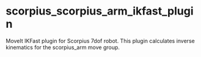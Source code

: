 # scorpius_scorpius_arm_ikfast_plugin
MoveIt IKFast plugin for Scorpius 7dof robot. This plugin calculates inverse kinematics for the scorpius_arm move group.
